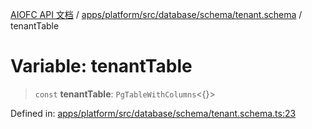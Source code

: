 [AIOFC API 文档](../../../../../../../index.md) / [apps/platform/src/database/schema/tenant.schema](../index.md) / tenantTable

# Variable: tenantTable

> `const` **tenantTable**: `PgTableWithColumns`\<\{\}\>

Defined in: [apps/platform/src/database/schema/tenant.schema.ts:23](https://github.com/aiofc-nx/aiofc-nx-20250117/blob/67a7c164367a9389d2ffea309275a0822750a8a2/apps/platform/src/database/schema/tenant.schema.ts#L23)
